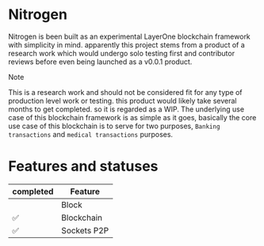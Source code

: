 # Nitrogen
Nitrogen is been built as an experimental LayerOne blockchain framework with simplicity in mind. apparently this project stems from a product of a research work which would undergo solo testing first and contributor reviews before even being launched as a v0.0.1 product.

> [!NOTE]  
>
> This is a research work and should not be considered fit for any type of production level work or testing. this product would likely take several months to get completed. so it is regarded as a WIP. The underlying use case of this blockchain framework is as simple as it goes, basically the core use case of this blockchain is to serve for two purposes, ```Banking transactions``` and ```medical transactions``` purposes.

# Features and statuses
| completed     | Feature |
| ---        | ---       |
| <style>span[class="checked"]{color: green;}</style> | Block      |
| :white_check_mark: | Blockchain  |
| :white_check_mark: | Sockets P2P |